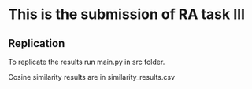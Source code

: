 # This is the submission of RA task III

## Replication 
To replicate the results run main.py in src folder. 

Cosine similarity results are in similarity_results.csv 


